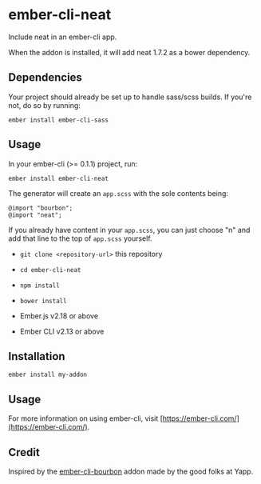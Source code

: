 # ember-cli-neat

Include neat in an ember-cli app.

When the addon is installed, it will add neat 1.7.2 as
a bower dependency.

## Dependencies

Your project should already be set up to handle sass/scss builds. If you're not, do so by running:

    ember install ember-cli-sass

## Usage

In your ember-cli (>= 0.1.1) project, run:

    ember install ember-cli-neat

The generator will create an `app.scss` with the sole contents being:

    @import "bourbon";
    @import "neat";

If you already have content in your `app.scss`, you can just choose "n" and add that
line to the top of `app.scss` yourself.

- `git clone <repository-url>` this repository
- `cd ember-cli-neat`
- `npm install`
- `bower install`

- Ember.js v2.18 or above
- Ember CLI v2.13 or above

## Installation

```
ember install my-addon
```

## Usage

For more information on using ember-cli, visit [https://ember-cli.com/](https://ember-cli.com/).

## Credit

Inspired by the [ember-cli-bourbon](https://github.com/yapplabs/ember-cli-bourbon) addon made by the good folks at Yapp.
